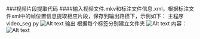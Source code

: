 
###视频片段提取代码
####输入视频文件.mkv和标注文件信息.xml，根据标注文件xml中的帧位置信息提取相应片段，保存到输出路径下，示例如下：
主程序video_seg.py
![Alt text](https://github.com/sjm1992st/video_seg/blob/master/picture/1.PNG)
输出 根据每个标签分别建立文件夹
![Alt text](https://github.com/sjm1992st/video_seg/blob/master/picture/4.PNG)
内容：
![Alt text](https://github.com/sjm1992st/video_seg/blob/master/picture/5.PNG)

